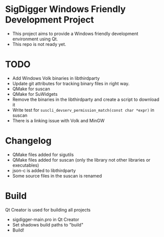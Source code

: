 # SigDigger Windows Friendly Development Project
* This project aims to provide a Windows friendly development environment using Qt.
* This repo is not ready yet.

# TODO
* Add Windows Volk binaries in libthirdparty
* Update git attributes for tracking binary files in right way.
* QMake for suscan
* QMake for SuWidgets
* Remove the binaries in the libthirdparty and create a script to download it
* Write test for `suscli_devserv_permission_match(const char *expr)` in suscan
* There is a linking issue with Volk and MinGW

# Changelog
* QMake files added for sigutils
* QMake files added for suscan (only the library not other libraries or executables)
* json-c is added to libthirdparty
* Some source files in the suscan is renamed

# Build

Qt Creator is used for building all projects
* sigdigger-main.pro in Qt Creator
* Set shadows build paths to "build"
* Build!
